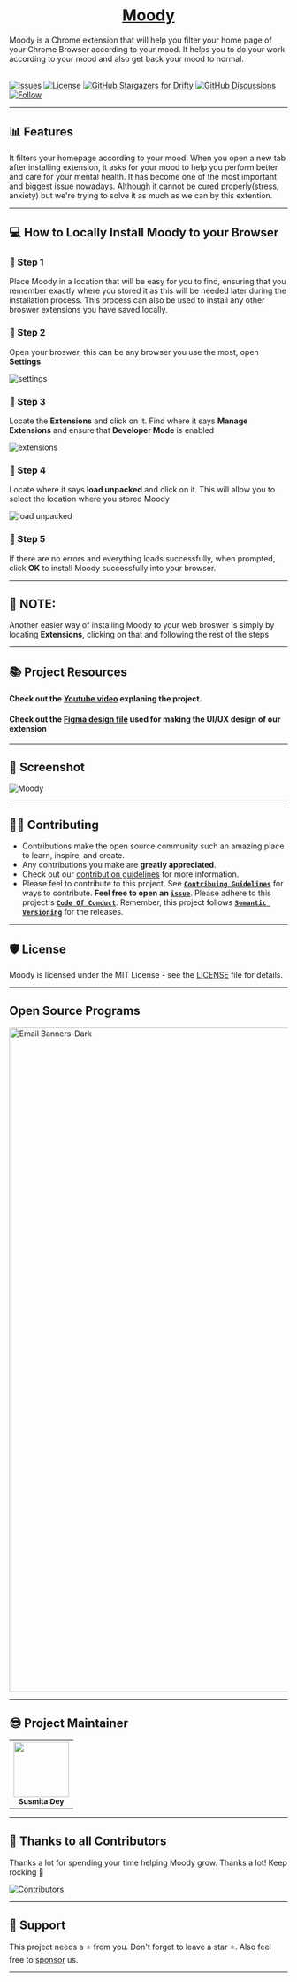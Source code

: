 <h1 align=center><a href="https://github.com/Susmita-Dey/Moody">Moody</a></h1>
Moody is a Chrome extension that will help you filter your home page of your Chrome Browser according to your mood. It helps you to do your work according to your mood and also get back your mood to normal.
 
<br />
<br />

[![Issues](https://img.shields.io/github/issues/Susmita-Dey/Moody)](https://github.com/Susmita-Dey/Moody/issues)
[![License](https://img.shields.io/github/license/Susmita-Dey/Moody)](https://github.com/Susmita-Dey/Moody/blob/master/LICENSE)
[![GitHub Stargazers for Drifty](https://img.shields.io/github/stars/Susmita-Dey/Moody?label=Leave%20a%20star&style=social)](https://github.com/Susmita-Dey/Moody/stargazers)
[![GitHub Discussions](https://img.shields.io/github/discussions/Susmita-Dey/Moody)](https://github.com/Susmita-Dey/Moody/discussions)
[![Follow](https://img.shields.io/twitter/follow/its_SusmitaDey?style=social)](https://twitter.com/its_SusmitaDey)

---

## 📊 Features 
It filters your homepage according to your mood. When you open a new tab after installing extension, it asks for your mood to help you perform better and care for your mental health. It has become one of the most important and biggest issue nowadays. Although it cannot be cured properly(stress, anxiety) but we're trying to solve it as much as we can by this extention. 

---

## 💻 How to Locally Install Moody to your Browser

### 📍 Step 1
Place Moody in a location that will be easy for you to find, ensuring that you remember exactly where you stored it as this will be needed later during the installation process. This process can also be used to install any other broswer extensions you have saved locally.

### 📍 Step 2
Open your broswer, this can be any browser you use the most, open **Settings**

![settings](https://user-images.githubusercontent.com/74776297/166063147-17eca9b6-c446-4c0c-856b-8c948826bc4d.png)

### 📍 Step 3
Locate the **Extensions** and click on it. Find where it says **Manage Extensions** and ensure that **Developer Mode** is enabled

![extensions](https://user-images.githubusercontent.com/74776297/166063436-b2c05d79-960f-43e8-ae99-3c246269ac62.png)

### 📍 Step 4
Locate where it says **load unpacked** and click on it. This will allow you to select the location where you stored Moody

![load unpacked](https://user-images.githubusercontent.com/74776297/166063822-ac830f3c-ad51-43e7-af45-b24bb6f2c96b.png)

### 📍 Step 5
If there are no errors and everything loads successfully, when prompted, click **OK** to install Moody successfully into your browser.

---

## 📌 NOTE:

Another easier way of installing Moody to your web broswer is simply by locating **Extensions**, clicking on that and following the rest of the steps

---

## 📚 Project Resources

#### Check out the [Youtube video](https://youtu.be/jSUDUitqoOI) explaning the project.

#### Check out the [Figma design file](https://www.figma.com/file/HthSH20cAg6WXbjLOW8af9/Moody---Chrome-Extension?node-id=0%3A1) used for making the UI/UX design of our extension

---

## 📸 Screenshot 
![Moody](https://user-images.githubusercontent.com/79099734/191542470-a779e564-2d7d-403e-ab5c-8acbd24b5558.png)

---

## 👨‍💻 Contributing 

- Contributions make the open source community such an amazing place to learn, inspire, and create.
- Any contributions you make are **greatly appreciated**.
- Check out our [contribution guidelines](/CONTRIBUTING.md) for more information.
- Please feel to contribute to this project. See [**`Contribuing Guidelines`**](https://github.com/Susmita-Dey/Moody/blob/main/CONTRIBUTING.md) for ways to contribute. **Feel free to open an [`issue`](https://github.com/Susmita-Dey/Moody/issues/new/choose)**. Please adhere to this project's [**`Code Of Conduct`**](https://github.com/Susmita-Dey/Moody/blob/main/CODE_OF_CONDUCT.md). Remember, this project follows [**`Semantic Versioning`**](https://semver.org/) for the releases.

---

## 🛡️ License 

Moody is licensed under the MIT License - see the [LICENSE](LICENSE) file for details.

---

## Open Source Programs
 <a href="https://hacktoberfest.com/">
 <img width="1200" alt="Email Banners-Dark" src="https://user-images.githubusercontent.com/79099734/189589410-ca17afb8-5855-4316-918a-054f27594809.png">
 </a>

---

## 😎 Project Maintainer

<table>
  <tr>
<td align="center"><a href="https://github.com/Susmita-Dey"><img src="https://avatars.githubusercontent.com/u/79099734?v=4" width="100px;" alt=""/><br /><sub><b>Susmita Dey</b></sub></a></td>
  </tr>
</table>

---

## 💪 Thanks to all Contributors 

Thanks a lot for spending your time helping Moody grow. Thanks a lot! Keep rocking 🍻

[![Contributors](https://contrib.rocks/image?repo=Susmita-Dey/Moody)](https://github.com/Susmita-Dey/Moody/graphs/contributors)

---

## 🙏 Support  

This project needs a ⭐️ from you. Don't forget to leave a star ⭐. Also feel free to [sponsor](https://github.com/sponsors/Susmita-Dey) us.


---
